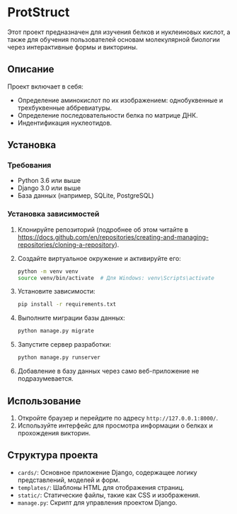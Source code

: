 # ProtStruct

Этот проект предназначен для изучения белков и нуклеиновых кислот, а также для обучения пользователей основам молекулярной биологии через интерактивные формы и викторины.

## Описание

Проект включает в себя:
- Определение аминокислот по их изображением: однобуквенные и трехбуквенные аббревиатуры.
- Определение последовательности белка по матрице ДНК.
- Индентификация нуклеотидов.

## Установка

### Требования

- Python 3.6 или выше
- Django 3.0 или выше
- База данных (например, SQLite, PostgreSQL)

### Установка зависимостей

1. Клонируйте репозиторий (подробнее об этом читайте в https://docs.github.com/en/repositories/creating-and-managing-repositories/cloning-a-repository).

2. Создайте виртуальное окружение и активируйте его:

    ```bash
    python -m venv venv
    source venv/bin/activate  # Для Windows: venv\Scripts\activate
    ```

3. Установите зависимости:

    ```bash
    pip install -r requirements.txt
    ```

4. Выполните миграции базы данных:

    ```bash
    python manage.py migrate
    ```

5. Запустите сервер разработки:

    ```bash
    python manage.py runserver
    ```
6. Добавление в базу данных через само веб-приложение не подразумевается.
   
## Использование

1. Откройте браузер и перейдите по адресу `http://127.0.0.1:8000/`.
2. Используйте интерфейс для просмотра информации о белках и прохождения викторин.

## Структура проекта

- `cards/`: Основное приложение Django, содержащее логику представлений, моделей и форм.
- `templates/`: Шаблоны HTML для отображения страниц.
- `static/`: Статические файлы, такие как CSS и изображения.
- `manage.py`: Скрипт для управления проектом Django.

